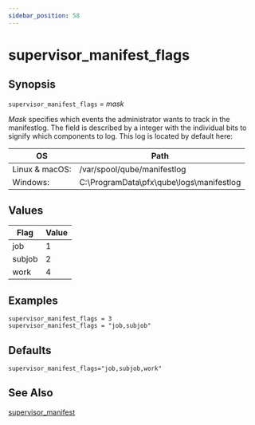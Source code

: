 ```yaml
---
sidebar_position: 58
---
```


# supervisor_manifest_flags

## Synopsis

`supervisor_manifest_flags` = _mask_

_Mask_ specifies which events the administrator wants to track in the
manifestlog. The field is described by a integer with the individual bits to
signify which components to log. This log is located by default here:

OS | Path
---|---
Linux & macOS: | /var/spool/qube/manifestlog
Windows: | C:\ProgramData\pfx\qube\logs\manifestlog

## Values

Flag | Value
---|---
job | 1
subjob | 2
work | 4


## Examples
```
supervisor_manifest_flags = 3  
supervisor_manifest_flags = "job,subjob"
```

## Defaults
```
supervisor_manifest_flags="job,subjob,work"
```

## See Also

[supervisor_manifest](./supervisor_manifest)

